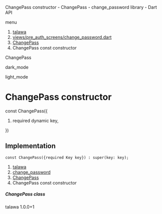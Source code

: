 




ChangePass constructor - ChangePass - change\_password library - Dart API







menu

1. [talawa](../../index.html)
2. [views/pre\_auth\_screens/change\_password.dart](../../file-___home_harshil_Desktop_open-source_palisadoes_talawa_lib_views_pre_auth_screens_change_password/)
3. [ChangePass](../../file-___home_harshil_Desktop_open-source_palisadoes_talawa_lib_views_pre_auth_screens_change_password/ChangePass-class.html)
4. ChangePass const constructor

ChangePass


dark\_mode

light\_mode




# ChangePass constructor


const
ChangePass({

1. required dynamic key,

})

## Implementation

```
const ChangePass({required Key key}) : super(key: key);
```

 


1. [talawa](../../index.html)
2. [change\_password](../../file-___home_harshil_Desktop_open-source_palisadoes_talawa_lib_views_pre_auth_screens_change_password/)
3. [ChangePass](../../file-___home_harshil_Desktop_open-source_palisadoes_talawa_lib_views_pre_auth_screens_change_password/ChangePass-class.html)
4. ChangePass const constructor

##### ChangePass class





talawa
1.0.0+1






